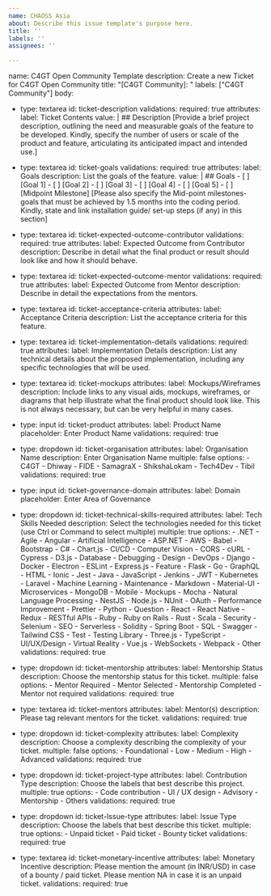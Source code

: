 ```yaml
---
name: CHAOSS Asia
about: Describe this issue template's purpose here.
title: ''
labels: ''
assignees: ''

---
```


name: C4GT Open Community Template
description: Create a new Ticket for C4GT Open Community
title: "[C4GT Community]: "
labels: ["C4GT Community"]
body:
  - type: textarea
    id: ticket-description
    validations:
      required: true
    attributes:
      label: Ticket Contents
      value: |
        ## Description
        [Provide a brief project description, outlining the need and measurable goals of the feature to be developed. Kindly, specify the number of users or scale of the product and feature, articulating its anticipated impact and intended use.]

  - type: textarea
    id: ticket-goals
    validations:
      required: true
    attributes:
      label: Goals
      description: List the goals of the feature.
      value: |
        ## Goals
        - [ ] [Goal 1]
        - [ ] [Goal 2]
        - [ ] [Goal 3]
        - [ ] [Goal 4]
        - [ ] [Goal 5]
        - [ ] [Midpoint Milestone]
        [Please also specify the Mid-point milestones- goals that must be achieved by 1.5 months into the coding period. Kindly, state and link installation guide/ set-up steps (if any) in this section]

  - type: textarea
    id: ticket-expected-outcome-contributor
    validations:
      required: true
    attributes:
      label: Expected Outcome from Contributor
      description: Describe in detail what the final product or result should look like and how it should behave.
      
  - type: textarea
    id: ticket-expected-outcome-mentor
    validations:
      required: true
    attributes:
      label: Expected Outcome from Mentor
      description: Describe in detail the expectations from the mentors. 

  - type: textarea
    id: ticket-acceptance-criteria
    attributes:
      label: Acceptance Criteria
      description: List the acceptance criteria for this feature.

  - type: textarea
    id: ticket-implementation-details
    validations:
      required: true
    attributes:
      label: Implementation Details
      description: List any technical details about the proposed implementation, including any specific technologies that will be used.

  - type: textarea
    id: ticket-mockups
    attributes:
      label: Mockups/Wireframes
      description: Include links to any visual aids, mockups, wireframes, or diagrams that help illustrate what the final product should look like. This is not always necessary, but can be very helpful in many cases.

  - type: input
    id: ticket-product
    attributes:
      label: Product Name
      placeholder: Enter Product Name
    validations:
      required: true

  - type: dropdown
    id: ticket-organisation
    attributes:
      label: Organisation Name
      description: Enter Organisation Name
      multiple: false
      options:
        - C4GT
        - Dhiway
        - FIDE
        - SamagraX
        - ShikshaLokam
        - Tech4Dev
        - Tibil
    validations:
      required: true

  - type: input
    id: ticket-governance-domain
    attributes:
      label: Domain
      placeholder: Enter Area of Governance

  - type: dropdown
    id: ticket-technical-skills-required
    attributes:
      label: Tech Skills Needed
      description: Select the technologies needed for this ticket (use Ctrl or Command to select multiple)
      multiple: true
      options:
        - .NET
        - Agile
        - Angular
        - Artificial Intelligence
        - ASP.NET
        - AWS
        - Babel
        - Bootstrap
        - C#
        - Chart.js
        - CI/CD
        - Computer Vision
        - CORS
        - cURL
        - Cypress
        - D3.js
        - Database
        - Debugging
        - Design
        - DevOps
        - Django
        - Docker
        - Electron
        - ESLint
        - Express.js
        - Feature
        - Flask
        - Go
        - GraphQL
        - HTML
        - Ionic
        - Jest
        - Java
        - JavaScript
        - Jenkins
        - JWT
        - Kubernetes
        - Laravel
        - Machine Learning
        - Maintenance
        - Markdown
        - Material-UI
        - Microservices
        - MongoDB
        - Mobile
        - Mockups
        - Mocha
        - Natural Language Processing
        - NestJS
        - Node.js
        - NUnit
        - OAuth
        - Performance Improvement
        - Prettier
        - Python
        - Question
        - React
        - React Native
        - Redux
        - RESTful APIs
        - Ruby
        - Ruby on Rails
        - Rust
        - Scala
        - Security
        - Selenium
        - SEO
        - Serverless
        - Solidity
        - Spring Boot
        - SQL
        - Swagger
        - Tailwind CSS
        - Test
        - Testing Library
        - Three.js
        - TypeScript
        - UI/UX/Design
        - Virtual Reality
        - Vue.js
        - WebSockets
        - Webpack
        - Other
    validations:
      required: true
      
  - type: dropdown
    id: ticket-mentorship
    attributes: 
      label: Mentorship Status
      description: Choose the mentorship status for this ticket.
      multiple: false
      options:
        - Mentor Required
        - Mentor Selected
        - Mentorship Completed
        - Mentor not required
    validations:
      required: true

  - type: textarea
    id: ticket-mentors
    attributes:
      label: Mentor(s)
      description: Please tag relevant mentors for the ticket.
    validations:
      required: true
  
  - type: dropdown
    id: ticket-complexity
    attributes: 
      label: Complexity
      description: Choose a complexity describing the complexity of your ticket.
      multiple: false
      options:
        - Foundational
        - Low
        - Medium
        - High
        - Advanced
    validations:
      required: true

  - type: dropdown
    id: ticket-project-type
    attributes: 
      label: Contribution Type
      description: Choose the labels that best describe this project.
      multiple: true
      options:
        - Code contribution
        - UI / UX design 
        - Advisory
        - Mentorship
        - Others
    validations:
      required: true

  - type: dropdown
    id: ticket-Issue-type
    attributes: 
      label: Issue Type
      description: Choose the labels that best describe this ticket.
      multiple: true
      options:
        - Unpaid ticket
        - Paid ticket
        - Bounty ticket 
    validations:
      required: true

  - type: textarea
    id: ticket-monetary-incentive
    attributes:
      label: Monetary Incentive
      description: Please mention the amount (in INR/USD) in case of a bounty / paid ticket. Please mention NA in case it is an unpaid ticket.
    validations:
      required: true

